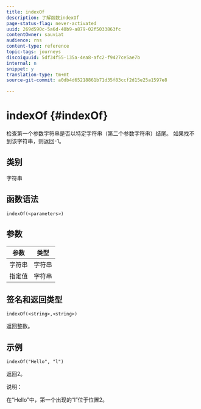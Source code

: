 ```yaml
---
title: indexOf
description: 了解函数indexOf
page-status-flag: never-activated
uuid: 269d590c-5a6d-40b9-a879-02f5033863fc
contentOwner: sauviat
audience: rns
content-type: reference
topic-tags: journeys
discoiquuid: 5df34f55-135a-4ea8-afc2-f9427ce5ae7b
internal: n
snippet: y
translation-type: tm+mt
source-git-commit: a0db4d65218861b71d35f83ccf2d15e25a1597e8

---
```



# indexOf {#indexOf}

检查第一个参数字符串是否以特定字符串（第二个参数字符串）结尾。 如果找不到该字符串，则返回-1。

## 类别

字符串

## 函数语法

`indexOf(<parameters>)`

## 参数

| 参数 | 类型 |
|-----------|------------------|
| 字符串 | 字符串 |
| 指定值 | 字符串 |

## 签名和返回类型

`indexOf(<string>,<string>)`

返回整数。

## 示例

`indexOf("Hello", "l")`

返回2。

说明：

在“Hello”中，第一个出现的“l”位于位置2。
